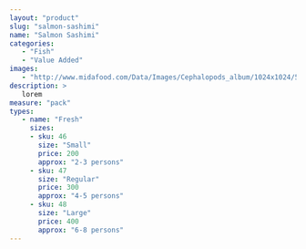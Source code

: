 ```yaml
---
layout: "product"
slug: "salmon-sashimi"
name: "Salmon Sashimi"
categories:
   - "Fish"
   - "Value Added"
images:
   - "http://www.midafood.com/Data/Images/Cephalopods_album/1024x1024/54acdb77e60ec196.jpg"
description: >
   lorem
measure: "pack"
types: 
   - name: "Fresh"
     sizes: 
     - sku: 46
       size: "Small"
       price: 200
       approx: "2-3 persons"
     - sku: 47
       size: "Regular"
       price: 300
       approx: "4-5 persons"
     - sku: 48
       size: "Large"
       price: 400
       approx: "6-8 persons"
---
```

